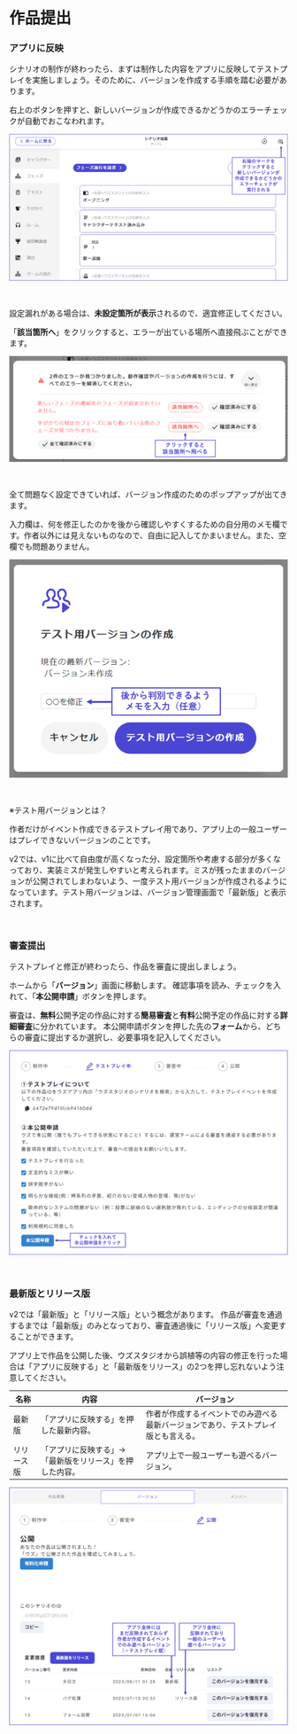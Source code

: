 # 作品提出

### アプリに反映

シナリオの制作が終わったら、まずは制作した内容をアプリに反映してテストプレイを実施しましょう。そのために、バージョンを作成する手順を踏む必要があります。

右上のボタンを押すと、新しいバージョンが作成できるかどうかのエラーチェックが自動でおこなわれます。

![](../images/submit1.png)

<br>

設定漏れがある場合は、**未設定箇所が表示**されるので、適宜修正してください。

「**該当箇所へ**」をクリックすると、エラーが出ている場所へ直接飛ぶことができます。

![](../images/demo2.png)

<br>

全て問題なく設定できていれば、バージョン作成のためのポップアップが出てきます。

入力欄は、何を修正したのかを後から確認しやすくするための自分用のメモ欄です。作者以外には見えないものなので、自由に記入してかまいません。また、空欄でも問題ありません。

![](../images/submit4.png)

<br>

※テスト用バージョンとは？

作者だけがイベント作成できるテストプレイ用であり、アプリ上の一般ユーザーはプレイできないバージョンのことです。

v2では、v1に比べて自由度が高くなった分、設定箇所や考慮する部分が多くなっており、実装ミスが発生しやすいと考えられます。ミスが残ったままのバージョンが公開されてしまわないよう、一度テスト用バージョンが作成されるようになっています。テスト用バージョンは、バージョン管理画面で「最新版」と表示されます。

<br>

### 審査提出

テストプレイと修正が終わったら、作品を審査に提出しましょう。


ホームから「**バージョン**」画面に移動します。
確認事項を読み、チェックを入れて、「**本公開申請**」ボタンを押します。


審査は、**無料**公開予定の作品に対する**簡易審査**と**有料**公開予定の作品に対する**詳細審査**に分かれています。
本公開申請ボタンを押した先の**フォーム**から、どちらの審査に提出するか選択し、必要事項を記入してください。

![](../images/submit2.png)

<br>

### 最新版とリリース版

v2では「最新版」と「リリース版」という概念があります。
作品が審査を通過するまでは「最新版」のみとなっており、審査通過後に「リリース版」へ変更することができます。


アプリ上で作品を公開した後、ウズスタジオから誤植等の内容の修正を行った場合は「アプリに反映する」と「最新版をリリース」の2つを押し忘れないよう注意してください。

| 名称                 | 内容                          | バージョン            |
| -------------------- | ----------------------------- | ------------------------------------- |
| 最新版 | 「アプリに反映する」を押した最新内容。  | 作者が作成するイベントでのみ遊べる最新バージョンであり、テストプレイ版とも言える。 |
| リリース版 | 「アプリに反映する」→「最新版をリリース」を押した内容。  | アプリ上で一般ユーザーも遊べるバージョン。       |

![](../images/submit3.png)